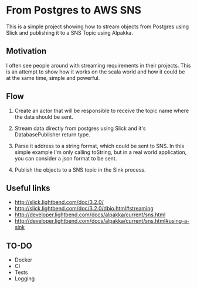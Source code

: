 # From Postgres to AWS SNS

This is a simple project showing how to stream objects from Postgres using Slick and publishing it to a SNS Topic using Alpakka.

## Motivation

I often see people around with streaming requirements in their projects. This is an attempt to show how it works on the scala world and how it could be at the same time, simple and powerful.

## Flow

1. Create an actor that will be responsible to receive the topic name where the data should be sent.

2. Stream data directly from postgres using Slick and it's DatabasePublisher return type.

3. Parse it address to a string format, which could be sent to SNS. In this simple example I'm only calling toString, but in a real world application, you can consider a json format to be sent.

4. Publish the objects to a SNS topic in the Sink process.

## Useful links

* http://slick.lightbend.com/doc/3.2.0/
* http://slick.lightbend.com/doc/3.2.0/dbio.html#streaming
* http://developer.lightbend.com/docs/alpakka/current/sns.html
* http://developer.lightbend.com/docs/alpakka/current/sns.html#using-a-sink

## TO-DO

* Docker
* CI
* Tests
* Logging